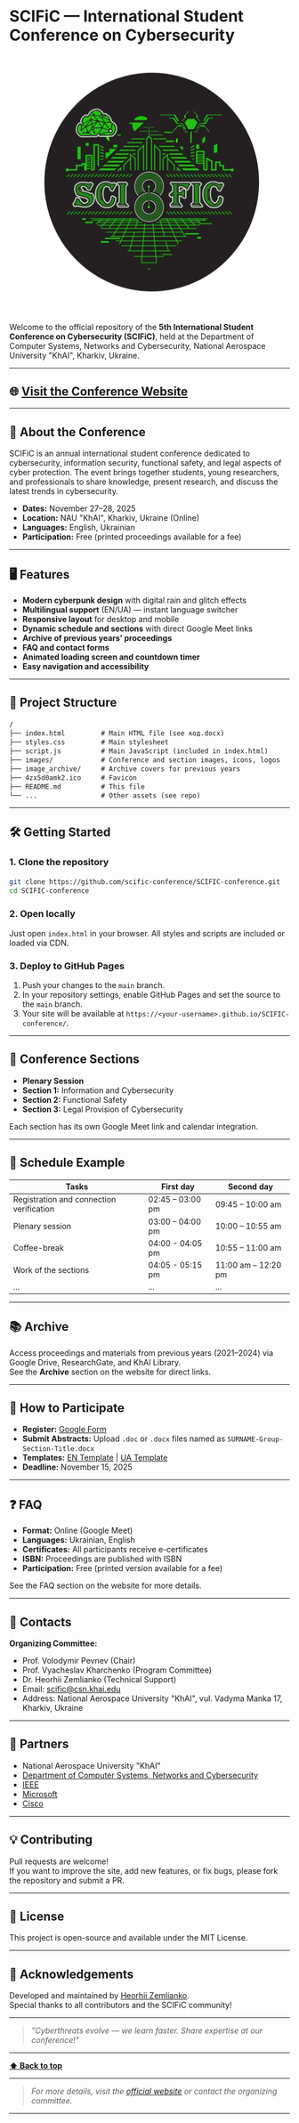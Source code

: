 # SCIFiC — International Student Conference on Cybersecurity

![SCIFiC Banner](./4zx5d0amk2.png)

Welcome to the official repository of the **5th International Student Conference on Cybersecurity (SCIFiC)**, held at the Department of Computer Systems, Networks and Cybersecurity, National Aerospace University "KhAI", Kharkiv, Ukraine.

---

## 🌐 [Visit the Conference Website](https://scific-conference.github.io/SCIFIC-conference/)

---

## 🚀 About the Conference

SCIFiC is an annual international student conference dedicated to cybersecurity, information security, functional safety, and legal aspects of cyber protection. The event brings together students, young researchers, and professionals to share knowledge, present research, and discuss the latest trends in cybersecurity.

- **Dates:** November 27–28, 2025
- **Location:** NAU "KhAI", Kharkiv, Ukraine (Online)
- **Languages:** English, Ukrainian
- **Participation:** Free (printed proceedings available for a fee)

---

## 🖥️ Features

- **Modern cyberpunk design** with digital rain and glitch effects
- **Multilingual support** (EN/UA) — instant language switcher
- **Responsive layout** for desktop and mobile
- **Dynamic schedule and sections** with direct Google Meet links
- **Archive of previous years’ proceedings**
- **FAQ and contact forms**
- **Animated loading screen and countdown timer**
- **Easy navigation and accessibility**

---

## 📂 Project Structure

```
/
├── index.html         # Main HTML file (see код.docx)
├── styles.css         # Main stylesheet
├── script.js          # Main JavaScript (included in index.html)
├── images/            # Conference and section images, icons, logos
├── image_archive/     # Archive covers for previous years
├── 4zx5d0amk2.ico     # Favicon
├── README.md          # This file
└── ...                # Other assets (see repo)
```

---

## 🛠️ Getting Started

### 1. **Clone the repository**

```bash
git clone https://github.com/scific-conference/SCIFIC-conference.git
cd SCIFIC-conference
```

### 2. **Open locally**

Just open `index.html` in your browser. All styles and scripts are included or loaded via CDN.

### 3. **Deploy to GitHub Pages**

1. Push your changes to the `main` branch.
2. In your repository settings, enable GitHub Pages and set the source to the `main` branch.
3. Your site will be available at `https://<your-username>.github.io/SCIFIC-conference/`.

---

## 📝 Conference Sections

- **Plenary Session**
- **Section 1:** Information and Cybersecurity
- **Section 2:** Functional Safety
- **Section 3:** Legal Provision of Cybersecurity

Each section has its own Google Meet link and calendar integration.

---

## 📅 Schedule Example

| Tasks                                      | First day         | Second day        |
|---------------------------------------------|-------------------|-------------------|
| Registration and connection verification    | 02:45 – 03:00 pm  | 09:45 – 10:00 am  |
| Plenary session                            | 03:00 – 04:00 pm  | 10:00 – 10:55 am  |
| Coffee-break                               | 04:00 - 04:05 pm  | 10:55 – 11:00 am  |
| Work of the sections                       | 04:05 - 05:15 pm  | 11:00 am – 12:20 pm |
| ...                                        | ...               | ...               |

---

## 📚 Archive

Access proceedings and materials from previous years (2021–2024) via Google Drive, ResearchGate, and KhAI Library.  
See the **Archive** section on the website for direct links.

---

## 📝 How to Participate

- **Register:** [Google Form](https://forms.gle/SqmMuFce2XWfuNxp8)
- **Submit Abstracts:** Upload `.doc` or `.docx` files named as `SURNAME-Group-Section-Title.docx`
- **Templates:** [EN Template](https://drive.google.com/drive/folders/1ktg8FOQ__DUgoMT-h3jEWuMpgGRrn9pF) | [UA Template](https://drive.google.com/drive/folders/17EnEdAhusTHWuP9lOsJ9Oq4YfdM-K1Mj)
- **Deadline:** November 15, 2025

---

## ❓ FAQ

- **Format:** Online (Google Meet)
- **Languages:** Ukrainian, English
- **Certificates:** All participants receive e-certificates
- **ISBN:** Proceedings are published with ISBN
- **Participation:** Free (printed version available for a fee)

See the FAQ section on the website for more details.

---

## 👥 Contacts

**Organizing Committee:**  
- Prof. Volodymir Pevnev (Chair)  
- Prof. Vyacheslav Kharchenko (Program Committee)  
- Dr. Heorhii Zemlianko (Technical Support)  
- Email: [scific@csn.khai.edu](mailto:scific@csn.khai.edu)  
- Address: National Aerospace University "KhAI", vul. Vadyma Manka 17, Kharkiv, Ukraine

---

## 🤝 Partners

- National Aerospace University "KhAI"
- [Department of Computer Systems, Networks and Cybersecurity](https://education.khai.edu/department/503)
- [IEEE](https://www.ieee.org)
- [Microsoft](https://www.microsoft.com)
- [Cisco](https://www.cisco.com)

---

## 💡 Contributing

Pull requests are welcome!  
If you want to improve the site, add new features, or fix bugs, please fork the repository and submit a PR.

---

## 📜 License

This project is open-source and available under the MIT License.

---

## 🙏 Acknowledgements

Developed and maintained by [Heorhii Zemlianko](https://github.com/HeorhiiZemlianko).  
Special thanks to all contributors and the SCIFiC community!

---

> _"Cyberthreats evolve — we learn faster. Share expertise at our conference!"_

---

**[⬆ Back to top](#scific--international-student-conference-on-cybersecurity)**

---

> _For more details, visit the [official website](https://scific-conference.github.io/SCIFIC-conference/) or contact the organizing committee._

---
